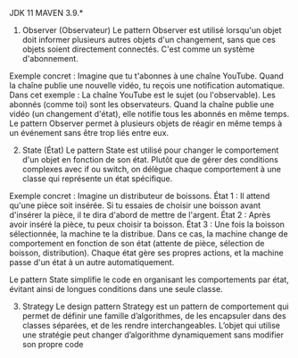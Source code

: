 JDK 11
MAVEN 3.9.*

1. Observer (Observateur)
Le pattern Observer est utilisé lorsqu'un objet doit informer plusieurs autres objets d'un changement, sans que ces objets soient directement connectés. C'est comme un système d'abonnement.

Exemple concret : Imagine que tu t'abonnes à une chaîne YouTube. Quand la chaîne publie une nouvelle vidéo, tu reçois une notification automatique. Dans cet exemple :
La chaîne YouTube est le sujet (ou l'observable).
Les abonnés (comme toi) sont les observateurs.
Quand la chaîne publie une vidéo (un changement d'état), elle notifie tous les abonnés en même temps.
Le pattern Observer permet à plusieurs objets de réagir en même temps à un événement sans être trop liés entre eux.

2. State (État)
Le pattern State est utilisé pour changer le comportement d'un objet en fonction de son état. Plutôt que de gérer des conditions complexes avec if ou switch, on délègue chaque comportement à une classe qui représente un état spécifique.

Exemple concret : Imagine un distributeur de boissons.
État 1 : Il attend qu'une pièce soit insérée. Si tu essaies de choisir une boisson avant d'insérer la pièce, il te dira d'abord de mettre de l'argent.
État 2 : Après avoir inséré la pièce, tu peux choisir ta boisson.
État 3 : Une fois la boisson sélectionnée, la machine te la distribue.
Dans ce cas, la machine change de comportement en fonction de son état (attente de pièce, sélection de boisson, distribution). Chaque état gère ses propres actions, et la machine passe d'un état à un autre automatiquement.

Le pattern State simplifie le code en organisant les comportements par état, évitant ainsi de longues conditions dans une seule classe.

3. Strategy
Le design pattern Strategy est un pattern de comportement qui permet de définir une famille d’algorithmes, de les encapsuler dans des classes séparées, et de les rendre interchangeables. L’objet qui utilise une stratégie peut changer d’algorithme dynamiquement sans modifier son propre code